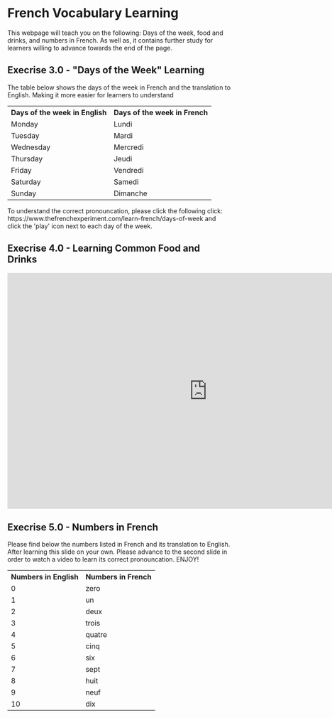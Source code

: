 <h1> French Vocabulary Learning </h1>


<p> This webpage will teach you on the following: Days of the week, food and drinks, and numbers in French. As well as, it contains further study for learners willing to advance towards the end of the page. </p>

<h2> Execrise 3.0 - "Days of the Week" Learning </h2>

<p> The table below shows the days of the week in French and the translation to English. Making it more easier for learners to understand </p>

<table>
  <tr><th> Days of the week in English </th> <th> Days of the week in French </th> </tr>
  <tr><td> Monday </td><td> Lundi </td></tr> 
  <tr><td> Tuesday </td><td> Mardi </td></tr>
  <tr><td> Wednesday </td><td> Mercredi </td></tr>
  <tr><td> Thursday </td><td> Jeudi </td></tr>
  <tr><td> Friday </td><td> Vendredi </td></tr>
  <tr><td> Saturday </td><td> Samedi </td></tr>
  <tr><td> Sunday </td><td> Dimanche </td></tr>
  </table>
  
<p> To understand the correct pronouncation, please click the following click: 
  https://www.thefrenchexperiment.com/learn-french/days-of-week 
  and click the 'play' icon next to each day of the week. 
</p>  


<h2> Execrise 4.0 - Learning Common Food and Drinks  </h2>
<iframe src="https://h5p.org/h5p/embed/686485" width="900" height="531" frameborder="0" allowfullscreen="allowfullscreen"></iframe><script src="https://h5p.org/sites/all/modules/h5p/library/js/h5p-resizer.js" charset="UTF-8"></script>

<h2> Execrise 5.0 - Numbers in French  </h2>

<p> Please find below the numbers listed in French and its translation to English. After learning this slide on your own. Please advance to the second slide in order to watch a video to learn its correct pronouncation. ENJOY! </p>

<table>
  <tr><th> Numbers in English </th> <th> Numbers in French </th> </tr>
  <tr><td> 0 </td><td> zero </td></tr> 
  <tr><td> 1 </td><td> un </td></tr>
  <tr><td> 2 </td><td> deux </td></tr>
  <tr><td> 3 </td><td> trois </td></tr>
  <tr><td> 4 </td><td> quatre </td></tr>
  <tr><td> 5 </td><td> cinq </td></tr>
  <tr><td> 6 </td><td> six </td></tr>
  <tr><td> 7 </td><td> sept </td></tr>
  <tr><td> 8 </td><td> huit </td></tr>
  <tr><td> 9 </td><td> neuf </td></tr>
  <tr><td> 10 </td><td> dix </td></tr>
  </table>
